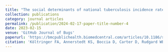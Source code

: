 ```yaml
---
title: "The social determinants of national tuberculosis incidence rates in 116 countries: a longitudinal ecological study between 2005–2015"
collection: publications
category: journal articles
permalink: /publication/2024-02-17-paper-title-number-4
date: 2023-02-15
venue: 'GitHub Journal of Bugs'
paperurl: 'https://bmcpublichealth.biomedcentral.com/articles/10.1186/s12889-023-15213-w'
citation: 'Költringer FA, Annerstedt KS, Boccia D, Carter D, Rudgard WE (2023). The social determinants of national tuberculosis incidence rates in 116 countries: a longitudinal ecological study between 2005–2015. BMC Public Health 23(337): https://doi.org/10.1186/s12889-023-15213-w'
---
```

